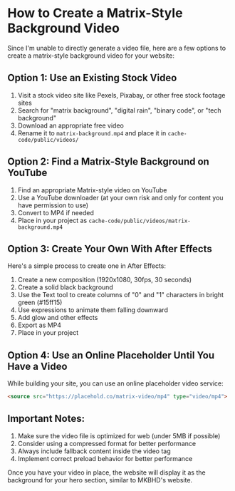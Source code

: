 # How to Create a Matrix-Style Background Video

Since I'm unable to directly generate a video file, here are a few options to create a matrix-style background video for your website:

## Option 1: Use an Existing Stock Video

1. Visit a stock video site like Pexels, Pixabay, or other free stock footage sites
2. Search for "matrix background", "digital rain", "binary code", or "tech background"
3. Download an appropriate free video
4. Rename it to `matrix-background.mp4` and place it in `cache-code/public/videos/`

## Option 2: Find a Matrix-Style Background on YouTube

1. Find an appropriate Matrix-style video on YouTube
2. Use a YouTube downloader (at your own risk and only for content you have permission to use)
3. Convert to MP4 if needed
4. Place in your project as `cache-code/public/videos/matrix-background.mp4`

## Option 3: Create Your Own With After Effects

Here's a simple process to create one in After Effects:

1. Create a new composition (1920x1080, 30fps, 30 seconds)
2. Create a solid black background
3. Use the Text tool to create columns of "0" and "1" characters in bright green (#15ff15)
4. Use expressions to animate them falling downward
5. Add glow and other effects
6. Export as MP4
7. Place in your project

## Option 4: Use an Online Placeholder Until You Have a Video

While building your site, you can use an online placeholder video service:

```html
<source src="https://placehold.co/matrix-video/mp4" type="video/mp4">
```

## Important Notes:

1. Make sure the video file is optimized for web (under 5MB if possible)
2. Consider using a compressed format for better performance
3. Always include fallback content inside the video tag
4. Implement correct preload behavior for better performance

Once you have your video in place, the website will display it as the background for your hero section, similar to MKBHD's website. 